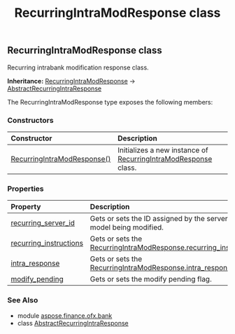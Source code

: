 ﻿---
title: RecurringIntraModResponse class
second_title: Aspose.Finance for Python via .NET API References
description: 
type: docs
weight: 310
url: /python-net/aspose.finance.ofx.bank/recurringintramodresponse/
is_root: false
---

## RecurringIntraModResponse class

Recurring intrabank modification response class.



**Inheritance:** [RecurringIntraModResponse](/finance/python-net/aspose.finance.ofx.bank/recurringintramodresponse) → 
[AbstractRecurringIntraResponse](/finance/python-net/aspose.finance.ofx.bank/abstractrecurringintraresponse)



The RecurringIntraModResponse type exposes the following members:

### Constructors
| Constructor | Description |
| :- | :- |
| [RecurringIntraModResponse()](/finance/python-net/aspose.finance.ofx.bank/recurringintramodresponse/__init__/#) | Initializes a new instance of [RecurringIntraModResponse](/finance/python-net/aspose.finance.ofx.bank/recurringintramodresponse) class. |


### Properties
| Property | Description |
| :- | :- |
| [recurring_server_id](/finance/python-net/aspose.finance.ofx.bank/recurringintramodresponse/recurring_server_id) | Gets or sets the ID assigned by the server to the model being modified. |
| [recurring_instructions](/finance/python-net/aspose.finance.ofx.bank/recurringintramodresponse/recurring_instructions) | Gets or sets the [RecurringIntraModResponse.recurring_instructions](/finance/python-net/aspose.finance.ofx.bank/recurringintramodresponse#recurring_instructions). |
| [intra_response](/finance/python-net/aspose.finance.ofx.bank/recurringintramodresponse/intra_response) | Gets or sets the [RecurringIntraModResponse.intra_response](/finance/python-net/aspose.finance.ofx.bank/recurringintramodresponse#intra_response). |
| [modify_pending](/finance/python-net/aspose.finance.ofx.bank/recurringintramodresponse/modify_pending) | Gets or sets the modify pending flag. |


### See Also

* module [aspose.finance.ofx.bank](../)
* class [AbstractRecurringIntraResponse](/finance/python-net/aspose.finance.ofx.bank/abstractrecurringintraresponse)
